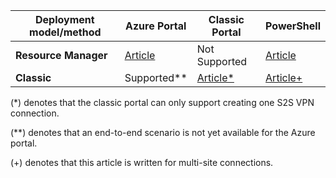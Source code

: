 |**Deployment model/method**| **Azure Portal** | **Classic Portal** | **PowerShell**|
|---|---|---|---|
|**Resource Manager** | [Article](vpn-gateway-howto-site-to-site-resource-manager-portal.md)|Not Supported |[Article](..articles/vpn-gateway/vpn-gateway-create-site-to-site-rm-powershell.md) |
|**Classic** |Supported**| [Article*](../articles/vpn-gateway/vpn-gateway-site-to-site-create.md)|[Article+](..articles/vpn-gateway/vpn-gateway-multi-site.md) |


(*) denotes that the classic portal can only support creating one S2S VPN connection.

(**) denotes that an end-to-end scenario is not yet available for the Azure portal.

(+) denotes that this article is written for multi-site connections.



